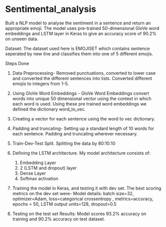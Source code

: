 # Sentimental_analysis
Built a NLP model to analyse the sentiment in a sentence and return an appropriate emoji.
The model uses pre-trained 50-dimensional GloVe word embeddings and LSTM layer in Keras to give an accuracy score of 90.2% on unseen data.   

Dataset: The dataset used here is EMOJISET which contains sentence seperated by new line and classifies them into one of 5 different emojis.

Steps Done

1. Data Preprocessing- Removed punctuations, converted to lower case and converted the different sentences into lists. Converted different emojis to integers from 1-5.

2. Using GloVe Word Embeddings - GloVe Word Embeddings convert words into unique 50 dimensional vector using the context in which each word is used. Using these pre trained word embeddings we defined the dictionary word_to_vec.

3. Creating a vector for each sentence using the word to vec dictionary.

4. Padding and truncating- Setting up a standard length of 10 words for each sentence. Padding and truncating wherever necessary.

5. Train-Dev-Test Split. Splitting the data by 80:10:10

6. Defining the LSTM architecture. My model architecture consists of:
    1) Embedding Layer
    2) 2 (LSTM and dropout) layer
    3) Dense Layer
    4) Softmax activation

7. Training the model in Keras, and testing it with dev set. The best scoring metrics on the dev set were-
Model details: batch size=32, optimizer=Adam, loss=categorical crossentropy , metrics=accuracy, epochs = 50, LSTM output units=128, dropout=0.5

8. Testing on the test set
Results: Model scores 93.2% accuracy on training and 90.2% accuracy on test dataset.
